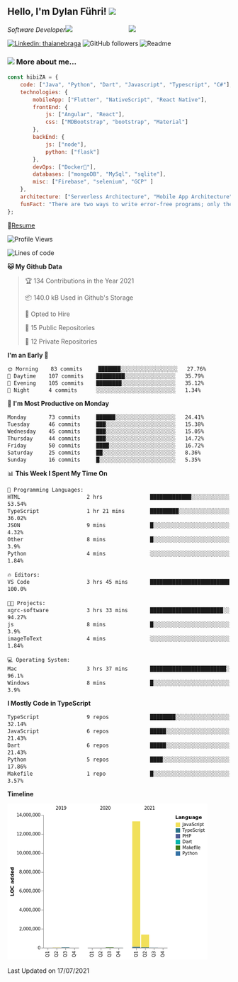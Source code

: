 <h2>Hello, I'm Dylan Führi! <img src="https://media.giphy.com/media/12oufCB0MyZ1Go/giphy.gif" width="50"></h2>
<img align='right' src="https://media.giphy.com/media/836HiJc7pgzy8iNXCn/giphy.gif" width="230">
<p><em>Software Developer</a><img src="https://media.giphy.com/media/WUlplcMpOCEmTGBtBW/giphy.gif" width="30"> 
</em></p>

[![Linkedin: thaianebraga](https://img.shields.io/badge/-Dylan-blue?style=flat-square&logo=Linkedin&logoColor=white&link=https://www.linkedin.com/in/dylan-fuhri/)](https://www.linkedin.com/in/dylan-fuhri/)
![GitHub followers](https://img.shields.io/github/followers/HibiZA?style=social)
![Readme](https://github.com/HibiZA/HibiZA/workflows/Readme/badge.svg)

### <img src="https://media.giphy.com/media/VgCDAzcKvsR6OM0uWg/giphy.gif" width="50"> More about me...  

```javascript
const hibiZA = {
    code: ["Java", "Python", "Dart", "Javascript", "Typescript", "C#"],
    technologies: {
        mobileApp: ["Flutter", "NativeScript", "React Native"],
        frontEnd: {
            js: ["Angular", "React"],
            css: ["MDBootstrap", "bootstrap", "Material"]
        },
        backEnd: {
            js: ["node"],
            python: ["flask"]
        },
        devOps: ["Docker🐳"],
        databases: ["mongoDB", "MySql", "sqlite"],
        misc: ["Firebase", "selenium", "GCP" ]
    },
    architecture: ["Serverless Architecture", "Mobile App Architecture"],
    funFact: "There are two ways to write error-free programs; only the third one works"
};
```
📝[Resume](https://drive.google.com/file/d/1RjxKCcvUeoyYgnL_eCwQ9zay77Ayr0Xu/view?usp=sharing)
<!--START_SECTION:waka-->
![Profile Views](http://img.shields.io/badge/Profile%20Views-0-blue)

![Lines of code](https://img.shields.io/badge/From%20Hello%20World%20I%27ve%20Written-14.9%20million%20lines%20of%20code-blue)

**🐱 My Github Data** 

> 🏆 134 Contributions in the Year 2021
 > 
> 📦 140.0 kB Used in Github's Storage 
 > 
> 💼 Opted to Hire
 > 
> 📜 15 Public Repositories 
 > 
> 🔑 12 Private Repositories  
 > 
**I'm an Early 🐤** 

```text
🌞 Morning    83 commits     ███████░░░░░░░░░░░░░░░░░░   27.76% 
🌆 Daytime    107 commits    █████████░░░░░░░░░░░░░░░░   35.79% 
🌃 Evening    105 commits    ████████░░░░░░░░░░░░░░░░░   35.12% 
🌙 Night      4 commits      ░░░░░░░░░░░░░░░░░░░░░░░░░   1.34%

```
📅 **I'm Most Productive on Monday** 

```text
Monday       73 commits     ██████░░░░░░░░░░░░░░░░░░░   24.41% 
Tuesday      46 commits     ███░░░░░░░░░░░░░░░░░░░░░░   15.38% 
Wednesday    45 commits     ███░░░░░░░░░░░░░░░░░░░░░░   15.05% 
Thursday     44 commits     ███░░░░░░░░░░░░░░░░░░░░░░   14.72% 
Friday       50 commits     ████░░░░░░░░░░░░░░░░░░░░░   16.72% 
Saturday     25 commits     ██░░░░░░░░░░░░░░░░░░░░░░░   8.36% 
Sunday       16 commits     █░░░░░░░░░░░░░░░░░░░░░░░░   5.35%

```


📊 **This Week I Spent My Time On** 

```text
💬 Programming Languages: 
HTML                     2 hrs               █████████████░░░░░░░░░░░░   53.54% 
TypeScript               1 hr 21 mins        █████████░░░░░░░░░░░░░░░░   36.02% 
JSON                     9 mins              █░░░░░░░░░░░░░░░░░░░░░░░░   4.32% 
Other                    8 mins              █░░░░░░░░░░░░░░░░░░░░░░░░   3.9% 
Python                   4 mins              ░░░░░░░░░░░░░░░░░░░░░░░░░   1.84%

🔥 Editors: 
VS Code                  3 hrs 45 mins       █████████████████████████   100.0%

🐱‍💻 Projects: 
xgrc-software            3 hrs 33 mins       ███████████████████████░░   94.27% 
js                       8 mins              █░░░░░░░░░░░░░░░░░░░░░░░░   3.9% 
imageToText              4 mins              ░░░░░░░░░░░░░░░░░░░░░░░░░   1.84%

💻 Operating System: 
Mac                      3 hrs 37 mins       ████████████████████████░   96.1% 
Windows                  8 mins              █░░░░░░░░░░░░░░░░░░░░░░░░   3.9%

```

**I Mostly Code in TypeScript** 

```text
TypeScript               9 repos             ████████░░░░░░░░░░░░░░░░░   32.14% 
JavaScript               6 repos             █████░░░░░░░░░░░░░░░░░░░░   21.43% 
Dart                     6 repos             █████░░░░░░░░░░░░░░░░░░░░   21.43% 
Python                   5 repos             ████░░░░░░░░░░░░░░░░░░░░░   17.86% 
Makefile                 1 repo              █░░░░░░░░░░░░░░░░░░░░░░░░   3.57%

```


**Timeline**

![Chart not found](https://raw.githubusercontent.com/HibiZA/HibiZA/master/charts/bar_graph.png) 


 Last Updated on 17/07/2021
<!--END_SECTION:waka-->
